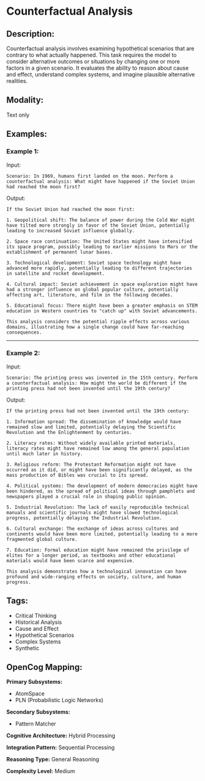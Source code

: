 # Counterfactual Analysis

## Description:
Counterfactual analysis involves examining hypothetical scenarios that are contrary to what actually happened. This task requires the model to consider alternative outcomes or situations by changing one or more factors in a given scenario. It evaluates the ability to reason about cause and effect, understand complex systems, and imagine plausible alternative realities.

## Modality:
Text only

## Examples:

### Example 1:

Input:

```
Scenario: In 1969, humans first landed on the moon. Perform a counterfactual analysis: What might have happened if the Soviet Union had reached the moon first?
```

Output:

```
If the Soviet Union had reached the moon first:

1. Geopolitical shift: The balance of power during the Cold War might have tilted more strongly in favor of the Soviet Union, potentially leading to increased Soviet influence globally.

2. Space race continuation: The United States might have intensified its space program, possibly leading to earlier missions to Mars or the establishment of permanent lunar bases.

3. Technological development: Soviet space technology might have advanced more rapidly, potentially leading to different trajectories in satellite and rocket development.

4. Cultural impact: Soviet achievement in space exploration might have had a stronger influence on global popular culture, potentially affecting art, literature, and film in the following decades.

5. Educational focus: There might have been a greater emphasis on STEM education in Western countries to "catch up" with Soviet advancements.

This analysis considers the potential ripple effects across various domains, illustrating how a single change could have far-reaching consequences.
```

---

### Example 2:

Input:

```
Scenario: The printing press was invented in the 15th century. Perform a counterfactual analysis: How might the world be different if the printing press had not been invented until the 19th century?
```

Output:

```
If the printing press had not been invented until the 19th century:

1. Information spread: The dissemination of knowledge would have remained slow and limited, potentially delaying the Scientific Revolution and the Enlightenment by centuries.

2. Literacy rates: Without widely available printed materials, literacy rates might have remained low among the general population until much later in history.

3. Religious reform: The Protestant Reformation might not have occurred as it did, or might have been significantly delayed, as the mass production of Bibles was crucial to its spread.

4. Political systems: The development of modern democracies might have been hindered, as the spread of political ideas through pamphlets and newspapers played a crucial role in shaping public opinion.

5. Industrial Revolution: The lack of easily reproducible technical manuals and scientific journals might have slowed technological progress, potentially delaying the Industrial Revolution.

6. Cultural exchange: The exchange of ideas across cultures and continents would have been more limited, potentially leading to a more fragmented global culture.

7. Education: Formal education might have remained the privilege of elites for a longer period, as textbooks and other educational materials would have been scarce and expensive.

This analysis demonstrates how a technological innovation can have profound and wide-ranging effects on society, culture, and human progress.
```

## Tags:
- Critical Thinking
- Historical Analysis
- Cause and Effect
- Hypothetical Scenarios
- Complex Systems
- Synthetic

## OpenCog Mapping:

**Primary Subsystems:**
- AtomSpace
- PLN (Probabilistic Logic Networks)

**Secondary Subsystems:**
- Pattern Matcher

**Cognitive Architecture:** Hybrid Processing

**Integration Pattern:** Sequential Processing

**Reasoning Type:** General Reasoning

**Complexity Level:** Medium